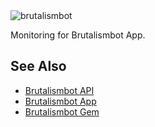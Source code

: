 <img alt="brutalismbot" src="https://brutalismbot.com/banner.png"/>

Monitoring for Brutalismbot App.

## See Also

- [Brutalismbot API](https://github.com/brutalismbot/api)
- [Brutalismbot App](https://github.com/brutalismbot/brutalismbot)
- [Brutalismbot Gem](https://github.com/brutalismbot/gem)
